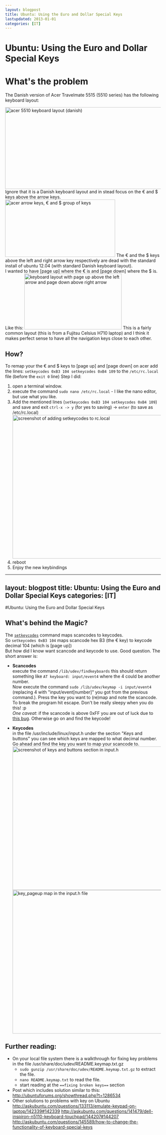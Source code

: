 ```yaml
---
layout: blogpost
title: Ubuntu: Using the Euro and Dollar Special Keys
lastupdated: 2013-01-01
categories: [IT]
---
```

# Ubuntu: Using the Euro and Dollar Special Keys

# What's the problem 

The Danish version of Acer Travelmate 5515 (5510 series) has the following keyboard layout: 

[<img src="http://steen.hulthin.dk/blog/wp-content/uploads/2012/12/acer_keyboard-1024x463.png" alt="acer 5510 keyboard layout (danish)" title="acer_keyboard" width="584" height="264" class="alignnone size-large wp-image-112" />][1] Ignore that it is a Danish keyboard layout and in stead focus on the € and $ keys above the arrow keys. [<img src="http://steen.hulthin.dk/blog/wp-content/uploads/2012/12/acer_keyboard_arrows.png" alt="acer arrow keys, € and $ group of keys" title="acer_keyboard_arrows" width="356" height="185" class="alignnone size-full wp-image-113" />][2] The € and the $ keys above the left and right arrow key respectively are dead with the standard install of ubuntu 12.04 (with standard Danish keyboard layout).   
I wanted to have [page up] where the € is and [page down] where the $ is. Like this: [<img src="http://steen.hulthin.dk/blog/wp-content/uploads/2012/12/fujitsu_keyboard_arrows.png" alt="keyboard layout with page up above the left arrow and page down above right arrow" title="fujitsu_keyboard_arrows" width="315" height="180" class="alignnone size-full wp-image-115" />][3] This is a fairly common layout (this is from a Fujitsu Celsius H710 laptop) and I think it makes perfect sense to have all the navigation keys close to each other. 
## How?

To remap your the € and $ keys to [page up] and [page down] on acer add the lines: `
setkeycodes 0xB3 104
setkeycodes 0xB4 109
` to the ` /etc/rc.local ` file (before the `exit 0` line)  Step I did: 

1.  open a terminal window.
2.  execute the command `sudo nano /etc/rc.local` - I like the nano editor, but use what you like.
3.  Add the mentioned lines (`
setkeycodes 0xB3 104
setkeycodes 0xB4 109
`) and save and exit ` ctrl-x -> y ` (for yes to saving) -> `enter` (to save as /etc/rc.local) [<img src="http://steen.hulthin.dk/blog/wp-content/uploads/2013/01/add_setkeycodes_to_rc.local_.png" alt="screenshot of adding setkeycodes to rc.local" title="add_setkeycodes_to_rc.local" width="724" height="463" class="alignnone size-full wp-image-137" />][4] 
4.  reboot
5.  Enjoy the new keybindings
---
layout: blogpost
title: Ubuntu: Using the Euro and Dollar Special Keys
categories: [IT]
---

#Ubuntu: Using the Euro and Dollar Special Keys

## What's behind the Magic?

The [`setkeycodes`][5] command maps scancodes to keycodes.   
So `setkeycodes 0xB3 104` maps scancode hex B3 (the € key) to keycode decimal 104 (which is [page up])   
But how did I know want scancode and keycode to use. Good question. The short answer is: 
*   **Scancodes**  
    execute the command `/lib/udev/findkeyboards` this should return something like `AT keyboard: input/event4` where the 4 could be another number.   
    Now execute the command `sudo /lib/udev/keymap -i input/event4` (replacing 4 with "input/event[number]" you got from the previous command.). Press the key you want to (re)map and note the scancode. To break the program hit escape. Don't be really sleepy when you do this! :p  
    *One caveat*: if the scancode is above 0xFF you are out of luck due to [this bug][6]. Otherwise go on and find the keycode! 
  
*   **Keycodes**  
    in the file /usr/include/linux/input.h under the section "Keys and buttons" you can see which keys are mapped to what decimal number. Go ahead and find the key you want to map your scancode to. [<img src="http://steen.hulthin.dk/blog/wp-content/uploads/2013/01/keys_and_buttons_section_in_input.h.png" alt="screenshot of keys and buttons section in input.h" title="keys_and_buttons_section_in_input.h" width="724" height="463" class="alignnone size-full wp-image-143" />][7]   
    [<img src="http://steen.hulthin.dk/blog/wp-content/uploads/2013/01/input.h_key_pageup_binding.png" alt="key_pageup map in the input.h file" title="input.h_key_pageup_binding" width="724" height="463" class="alignnone size-full wp-image-142" />][8] </p> 
## Further reading:

*   On your local file system there is a walkthrough for fixing key problems in the file /usr/share/doc/udev/README.keymap.txt.gz
    *   `sudo gunzip /usr/share/doc/udev/README.keymap.txt.gz` to extract the file.
    *   `nano README.keymap.txt` to read the file.
    *   start reading at the `==fixing broken keys==` section
*   Post which includes solution similar to this: <http://ubuntuforums.org/showthread.php?t=1286534>
*   Other solutions to problems with key on Ubuntu <http://askubuntu.com/questions/133113/emulate-keypad-on-laptop/142339#142339> <http://askubuntu.com/questions/141479/dell-inspiron-n5110-keyboard-touchpad/144207#144207> <http://askubuntu.com/questions/145589/how-to-change-the-functionality-of-keyboard-special-keys>

 [1]: http://steen.hulthin.dk/blog/wp-content/uploads/2012/12/acer_keyboard.png
 [2]: http://steen.hulthin.dk/blog/wp-content/uploads/2012/12/acer_keyboard_arrows.png
 [3]: http://steen.hulthin.dk/blog/wp-content/uploads/2012/12/fujitsu_keyboard_arrows.png
 [4]: http://steen.hulthin.dk/blog/wp-content/uploads/2013/01/add_setkeycodes_to_rc.local_.png
 [5]: http://linux.about.com/library/cmd/blcmdl8_setkeycodes.htm
 [6]: https://bugs.launchpad.net/ubuntu/+source/xorg-server/+bug/313514
 [7]: http://steen.hulthin.dk/blog/wp-content/uploads/2013/01/keys_and_buttons_section_in_input.h.png
 [8]: http://steen.hulthin.dk/blog/wp-content/uploads/2013/01/input.h_key_pageup_binding.png